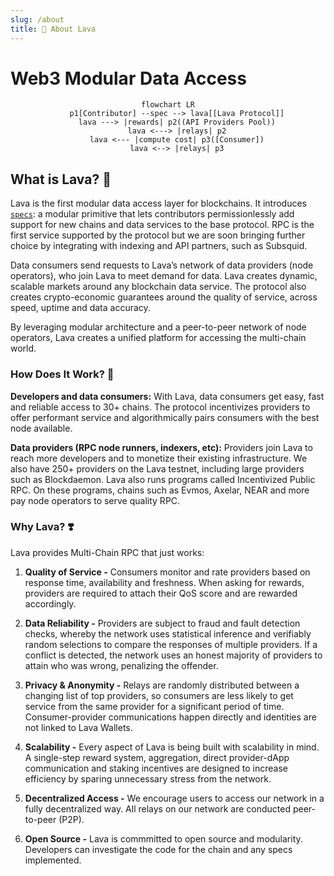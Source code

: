 ```yaml
---
slug: /about
title: 🌋 About Lava
---
```


# Web3 Modular Data Access

<center>

```mermaid
flowchart LR
    p1[Contributor] --spec --> lava[[Lava Protocol]]
    lava ---> |rewards| p2((API Providers Pool))
    lava <---> |relays| p2
    lava <--- |compute cost| p3([Consumer])
    lava <--> |relays| p3
```
</center>

## What is Lava? 🌋

Lava is the first modular data access layer for blockchains. It introduces [`specs`](/spec): a modular primitive that lets contributors permissionlessly add support for new chains and data services to the base protocol. RPC is the first service supported by the protocol but we are soon bringing further choice by integrating with indexing and API partners, such as Subsquid. 

Data consumers send requests to Lava’s network of data providers (node operators), who join Lava to meet demand for data. Lava creates dynamic, scalable markets around any blockchain data service. The protocol also creates crypto-economic guarantees around the quality of service, across speed, uptime and data accuracy. 

By leveraging modular architecture and a peer-to-peer network of node operators, Lava creates a unified platform for accessing the multi-chain world.


### How Does It Work? 🔩

**Developers and data consumers:** 
With Lava, data consumers get easy, fast and reliable access to 30+ chains. The protocol incentivizes providers to offer performant service and algorithmically pairs consumers with the best node available.

**Data providers (RPC node runners, indexers, etc):**
Providers join Lava to reach more developers and to monetize their existing infrastructure. We also have 250+ providers on the Lava testnet, including large providers such as Blockdaemon. Lava also runs programs called Incentivized Public RPC. On these programs, chains such as Evmos, Axelar, NEAR and more pay node operators to serve quality RPC. 


### Why Lava? ❣️

 Lava provides Multi-Chain RPC that just works:

1. **Quality of Service -** Consumers monitor and rate providers based on response time, availability and freshness. When asking for rewards, providers are required to attach their QoS score and are rewarded accordingly.

2. **Data Reliability -** Providers are subject to fraud and fault detection checks, whereby the network uses statistical inference and verifiably random selections to compare the responses of multiple providers. If a conflict is detected, the network uses an honest majority of providers to attain who was wrong, penalizing the offender.

3. **Privacy & Anonymity -** Relays are randomly distributed between a changing list of top providers, so consumers are less likely to get service from the same provider for a significant period of time. Consumer-provider communications happen directly and identities are not linked to Lava Wallets.

4. **Scalability -** Every aspect of Lava is being built with scalability in mind. A single-step reward system, aggregation, direct provider-dApp communication and staking incentives are designed to increase efficiency by sparing unnecessary stress from the network.

5. **Decentralized Access -** We encourage users to access our network in a fully decentralized way. All relays on our network are conducted peer-to-peer (P2P).

6. **Open Source -** Lava is commmitted to open source and modularity. Developers can investigate the code for the chain and any specs implemented.
